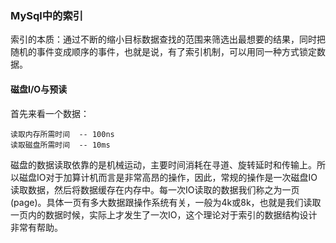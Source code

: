 ### MySql中的索引

索引的本质：通过不断的缩小目标数据查找的范围来筛选出最想要的结果，同时把随机的事件变成顺序的事件，也就是说，有了索引机制，可以用同一种方式锁定数据。<br/>

#### 磁盘I/O与预读
首先来看一个数据：
```
读取内存所需时间  -- 100ns
读取磁盘所需时间  -- 10ms
```
磁盘的数据读取依靠的是机械运动，主要时间消耗在寻道、旋转延时和传输上。所以磁盘IO对于加算计机而言是非常高昂的操作，因此，常规的操作是一次磁盘IO读取数据，然后将数据缓存在内存中。每一次IO读取的数据我们称之为一页(page)。具体一页有多大数据跟操作系统有关，一般为4k或8k，也就是我们读取一页内的数据时候，实际上才发生了一次IO，这个理论对于索引的数据结构设计非常有帮助。
